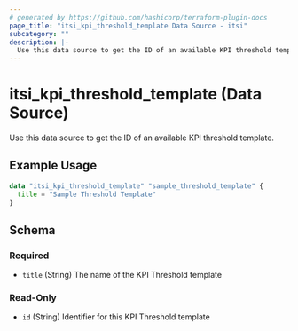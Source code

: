 ```yaml
---
# generated by https://github.com/hashicorp/terraform-plugin-docs
page_title: "itsi_kpi_threshold_template Data Source - itsi"
subcategory: ""
description: |-
  Use this data source to get the ID of an available KPI threshold template.
---
```


# itsi_kpi_threshold_template (Data Source)

Use this data source to get the ID of an available KPI threshold template.

## Example Usage

```terraform
data "itsi_kpi_threshold_template" "sample_threshold_template" {
  title = "Sample Threshold Template"
}
```

<!-- schema generated by tfplugindocs -->
## Schema

### Required

- `title` (String) The name of the KPI Threshold template

### Read-Only

- `id` (String) Identifier for this KPI Threshold template

